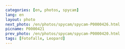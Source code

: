 ```yaml
---
categories: [en, photos, spycam]
lang: en
layout: photo
next_photo: /en/photos/spycam/spycam-P0000426.html
picname: P0000421
prev_photo: /en/photos/spycam/spycam-P0000420.html
tags: [Fotofalle, Leopard]
---
```

